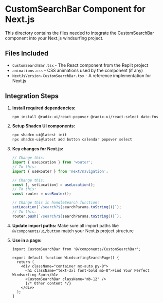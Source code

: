 # CustomSearchBar Component for Next.js

This directory contains the files needed to integrate the CustomSearchBar component into your Next.js windsurfing project.

## Files Included

- `CustomSearchBar.tsx` - The React component from the Replit project
- `animations.css` - CSS animations used by the component (if any)
- `NextJsVersion-CustomSearchBar.tsx` - A reference implementation for Next.js

## Integration Steps

1. **Install required dependencies:**
   ```bash
   npm install @radix-ui/react-popover @radix-ui/react-select date-fns lucide-react
   ```

2. **Setup Shadcn UI components:**
   ```bash
   npx shadcn-ui@latest init
   npx shadcn-ui@latest add button calendar popover select
   ```

3. **Key changes for Next.js:**
   ```typescript
   // Change this:
   import { useLocation } from 'wouter';
   // To this:
   import { useRouter } from 'next/navigation';
   
   // Change this:
   const [, setLocation] = useLocation();
   // To this:
   const router = useRouter();
   
   // Change this in handleSearch function:
   setLocation(`/search?${searchParams.toString()}`);
   // To this:
   router.push(`/search?${searchParams.toString()}`);
   ```

4. **Update import paths:**
   Make sure all import paths like `@/components/ui/button` match your Next.js project structure

5. **Use in a page:**
   ```tsx
   import CustomSearchBar from '@/components/CustomSearchBar';
   
   export default function WindsurfingSearchPage() {
     return (
       <div className="container mx-auto py-8">
         <h1 className="text-3xl font-bold mb-8">Find Your Perfect Windsurfing Spot</h1>
         <CustomSearchBar className="mb-12" />
         {/* Other content */}
       </div>
     );
   }
   ```

